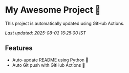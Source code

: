 # My Awesome Project 🚀

This project is automatically updated using GitHub Actions.

_Last updated: 2025-08-03 16:25:00 IST_

## Features
- Auto-update README using Python 🐍
- Auto Git push with GitHub Actions 🤖
